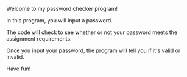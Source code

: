Welcome to my password checker program!

In this program, you will input a password.

The code will check to see whether or not your password meets the assignment requirements.

Once you input your password, the program will tell you if it's valid or invalid.

Have fun!
